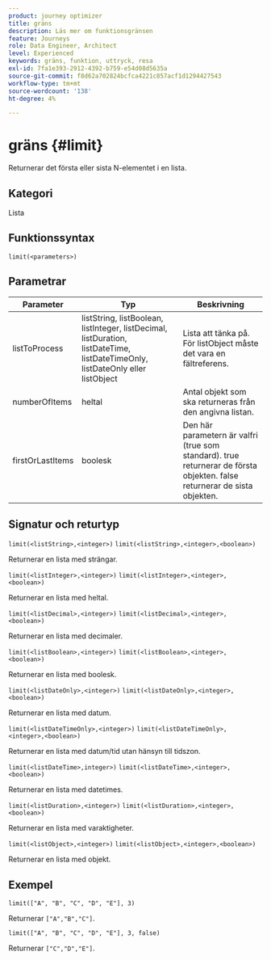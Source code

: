 ```yaml
---
product: journey optimizer
title: gräns
description: Läs mer om funktionsgränsen
feature: Journeys
role: Data Engineer, Architect
level: Experienced
keywords: gräns, funktion, uttryck, resa
exl-id: 7fa1e393-2912-4392-b759-e54d08d5635a
source-git-commit: f8d62a702824bcfca4221c857acf1d1294427543
workflow-type: tm+mt
source-wordcount: '138'
ht-degree: 4%

---
```


# gräns {#limit}

Returnerar det första eller sista N-elementet i en lista.

## Kategori

Lista

## Funktionssyntax

`limit(<parameters>)`

## Parametrar

| Parameter | Typ | Beskrivning |
|-----------|------------------|------------------|
| listToProcess | listString, listBoolean, listInteger, listDecimal, listDuration, listDateTime, listDateTimeOnly, listDateOnly eller listObject | Lista att tänka på. För listObject måste det vara en fältreferens. |
| numberOfItems | heltal | Antal objekt som ska returneras från den angivna listan. |
| firstOrLastItems | boolesk | Den här parametern är valfri (true som standard). true returnerar de första objekten. false returnerar de sista objekten. |

## Signatur och returtyp

`limit(<listString>,<integer>)`
`limit(<listString>,<integer>,<boolean>)`

Returnerar en lista med strängar.

`limit(<listInteger>,<integer>)`
`limit(<listInteger>,<integer>,<boolean>)`

Returnerar en lista med heltal.

`limit(<listDecimal>,<integer>)`
`limit(<listDecimal>,<integer>,<boolean>)`

Returnerar en lista med decimaler.

`limit(<listBoolean>,<integer>)`
`limit(<listBoolean>,<integer>,<boolean>)`

Returnerar en lista med boolesk.

`limit(<listDateOnly>,<integer>)`
`limit(<listDateOnly>,<integer>,<boolean>)`

Returnerar en lista med datum.

`limit(<listDateTimeOnly>,<integer>)`
`limit(<listDateTimeOnly>,<integer>,<boolean>)`

Returnerar en lista med datum/tid utan hänsyn till tidszon.

`limit(<listDateTime>,integer>)`
`limit(<listDateTime>,<integer>,<boolean>)`

Returnerar en lista med datetimes.

`limit(<listDuration>,<integer>)`
`limit(<listDuration>,<integer>,<boolean>)`

Returnerar en lista med varaktigheter.

`limit(<listObject>,<integer>)`
`limit(<listObject>,<integer>,<boolean>)`

Returnerar en lista med objekt.

## Exempel

`limit(["A", "B", "C", "D", "E"], 3)`

Returnerar `["A","B","C"]`.

`limit(["A", "B", "C", "D", "E"], 3, false)`

Returnerar `["C","D","E"]`.
